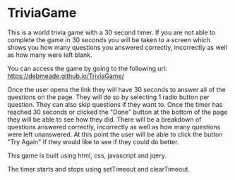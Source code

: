# TriviaGame

This is a world trivia game with a 30 second timer.  If you are not able to complete the game in 30 seconds you will be taken to a screen which shows you how many questions you answered correctly, incorrectly as well as how many were left blank.

You can access the game by going to the following url:
https://debmeade.github.io/TriviaGame/

Once the user opens the link they will have 30 seconds to answer all of the questions on the page.  They will do so by selecting 1 radio button per question.  They can also skip questions if they want to.  Once the timer has reached 30 seconds or clicked the "Done" button at the bottom of the page they will be able to see how they did.  There will be a breakdown of questions answered correctly, incorrectly as well as how many questions were left unanswered.  At this point the user will be able to click the button "Try Again" if they would like to see if they could do better.

This game is built using html, css, javascript and jqery.  

The timer starts and stops using setTimeout and clearTimeout.
